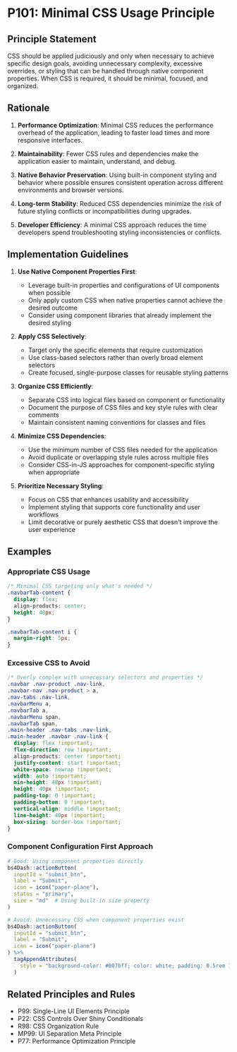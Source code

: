 # P101: Minimal CSS Usage Principle

## Principle Statement

CSS should be applied judiciously and only when necessary to achieve specific design goals, avoiding unnecessary complexity, excessive overrides, or styling that can be handled through native component properties. When CSS is required, it should be minimal, focused, and organized.

## Rationale

1. **Performance Optimization**: Minimal CSS reduces the performance overhead of the application, leading to faster load times and more responsive interfaces.

2. **Maintainability**: Fewer CSS rules and dependencies make the application easier to maintain, understand, and debug.

3. **Native Behavior Preservation**: Using built-in component styling and behavior where possible ensures consistent operation across different environments and browser versions.

4. **Long-term Stability**: Reduced CSS dependencies minimize the risk of future styling conflicts or incompatibilities during upgrades.

5. **Developer Efficiency**: A minimal CSS approach reduces the time developers spend troubleshooting styling inconsistencies or conflicts.

## Implementation Guidelines

1. **Use Native Component Properties First**:
   - Leverage built-in properties and configurations of UI components when possible
   - Only apply custom CSS when native properties cannot achieve the desired outcome
   - Consider using component libraries that already implement the desired styling

2. **Apply CSS Selectively**:
   - Target only the specific elements that require customization
   - Use class-based selectors rather than overly broad element selectors
   - Create focused, single-purpose classes for reusable styling patterns

3. **Organize CSS Efficiently**:
   - Separate CSS into logical files based on component or functionality
   - Document the purpose of CSS files and key style rules with clear comments
   - Maintain consistent naming conventions for classes and files

4. **Minimize CSS Dependencies**:
   - Use the minimum number of CSS files needed for the application
   - Avoid duplicate or overlapping style rules across multiple files
   - Consider CSS-in-JS approaches for component-specific styling when appropriate

5. **Prioritize Necessary Styling**:
   - Focus on CSS that enhances usability and accessibility
   - Implement styling that supports core functionality and user workflows
   - Limit decorative or purely aesthetic CSS that doesn't improve the user experience

## Examples

### Appropriate CSS Usage

```css
/* Minimal CSS targeting only what's needed */
.navbarTab-content {
  display: flex;
  align-products: center;
  height: 40px;
}

.navbarTab-content i {
  margin-right: 5px;
}
```

### Excessive CSS to Avoid

```css
/* Overly complex with unnecessary selectors and properties */
.navbar .nav-product .nav-link,
.navbar-nav .nav-product > a,
.nav-tabs .nav-link,
.navbarMenu a,
.navbarTab a,
.navbarMenu span,
.navbarTab span,
.main-header .nav-tabs .nav-link,
.main-header .navbar .nav-link {
  display: flex !important;
  flex-direction: row !important;
  align-products: center !important;
  justify-content: start !important;
  white-space: nowrap !important;
  width: auto !important;
  min-height: 40px !important;
  height: 40px !important;
  padding-top: 0 !important;
  padding-bottom: 0 !important;
  vertical-align: middle !important;
  line-height: 40px !important;
  box-sizing: border-box !important;
}
```

### Component Configuration First Approach

```r
# Good: Using component properties directly
bs4Dash::actionButton(
  inputId = "submit_btn",
  label = "Submit",
  icon = icon("paper-plane"),
  status = "primary",
  size = "md"  # Using built-in size property
)

# Avoid: Unnecessary CSS when component properties exist
bs4Dash::actionButton(
  inputId = "submit_btn",
  label = "Submit", 
  icon = icon("paper-plane")
) %>% 
  tagAppendAttributes(
    style = "background-color: #007bff; color: white; padding: 0.5rem 1rem; border-radius: 0.25rem;"
  )
```

## Related Principles and Rules

- P99: Single-Line UI Elements Principle
- P22: CSS Controls Over Shiny Conditionals
- R98: CSS Organization Rule
- MP99: UI Separation Meta Principle
- P77: Performance Optimization Principle